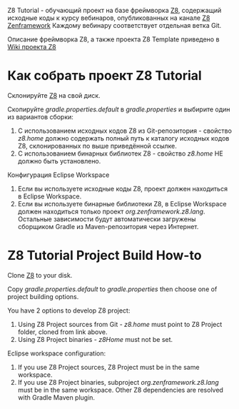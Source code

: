 Z8 Tutorial - обучающий проект на базе фреймворка [Z8](https://github.com/zenframework/z8/), содержащий исходные коды к курсу вебинаров, опубликованных на канале [Z8 Zenframework](https://www.youtube.com/channel/UCEpz5os7yrpCQ6G0Gqek_QQ)
Каждому вебинару соответствует отдельная ветка Git.

Описание фреймворка Z8, а также проекта Z8 Template приведено в [Wiki проекта Z8](https://github.com/zenframework/z8/wiki)

# Как собрать проект Z8 Tutorial

Склонируйте [Z8](https://github.com/zenframework/z8/) на свой диск.

Скопируйте _gradle.properties.default_ в _gradle.properties_ и выбирите один из вариантов сборки:
1. С использованием исходных кодов Z8 из Git-репозитория - свойство _z8.home_ должно содержать полный путь к каталогу исходных кодов Z8, склонированных по выше приведённой ссылке.
2. С использованием бинарных библиотек Z8 - свойство _z8.home_ НЕ должно быть установлено.

Конфигурация Eclipse Workspace
1. Если вы используете исходные коды Z8, проект должен находиться в Eclipse Workspace.
2. Если вы используете бинарные библиотеки Z8, в Eclipse Workspace должен находиться только проект _org.zenframework.z8.lang_. Остальные зависимости будут автоматически загружены сборщиком Gradle из Maven-репозитория через Интернет.

# Z8 Tutorial Project Build How-to

Clone [Z8](https://github.com/zenframework/z8/) to your disk.

Copy _gradle.properties.default_ to _gradle.properties_ then choose one of project building options.

You have 2 options to develop Z8 project:
1. Using Z8 Project sources from Git - _z8.home_ must point to Z8 Project folder, cloned from link above.
2. Using Z8 Project binaries - _z8Home_ must not be set.

Eclipse workspace configuration:
1. If you use Z8 Project sources, Z8 Project must be in the same workspace.
2. If you use Z8 Project binaries, subproject _org.zenframework.z8.lang_ must be in the same workspace. Other Z8 dependencies are resolved with Gradle Maven plugin.
